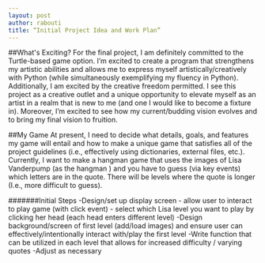 ```yaml
---
layout: post
author: rabouti
title: “Initial Project Idea and Work Plan”
---
```


##What's Exciting?
For the final project, I am definitely committed to the Turtle-based game option. I’m excited to create a program that strengthens my artistic abilities and allows me to express myself artistically/creatively with Python (while simultaneously exemplifying my fluency in Python). Additionally, I am excited by the creative freedom permitted. I see this project as a creative outlet and  a unique opportunity to elevate myself as an artist in a realm that is new to me (and one I would like to become a fixture in). Moreover, I’m excited to see how my current/budding vision evolves and to bring my final vision to fruition. 

##My Game
At present, I need to decide what details, goals, and features my game will entail and how to make a unique game that satisfies all of the project guidelines (i.e., effectively using dictionaries, external files, etc.). Currently, I want to make a hangman game that uses the images of Lisa Vanderpump (as the hangman ) and you have to guess  (via key events) which letters are in the quote. There will be levels where the quote is longer (I.e., more difficult to guess). 

#######Initial Steps 
-Design/set up display screen - allow user to interact to play game (with click event) - select which Lisa level you want to play by clicking her head (each head enters different level)
-Design background/screen of first level (add/load images) and ensure user can effectively/intentionally interact with/play the first level 
-Write function that can be utilized in each level that allows for increased difficulty / varying quotes 
-Adjust as necessary 
